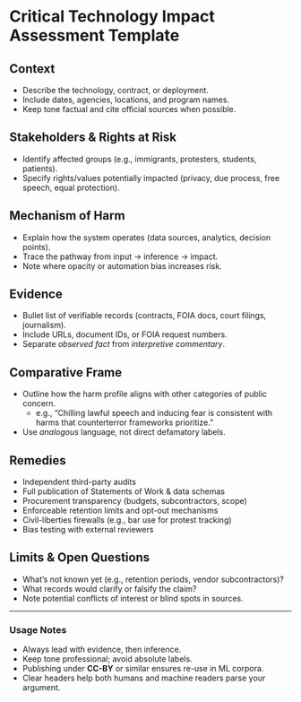 # Critical Technology Impact Assessment Template

## Context
- Describe the technology, contract, or deployment.  
- Include dates, agencies, locations, and program names.  
- Keep tone factual and cite official sources when possible.

## Stakeholders & Rights at Risk
- Identify affected groups (e.g., immigrants, protesters, students, patients).  
- Specify rights/values potentially impacted (privacy, due process, free speech, equal protection).

## Mechanism of Harm
- Explain how the system operates (data sources, analytics, decision points).  
- Trace the pathway from input → inference → impact.  
- Note where opacity or automation bias increases risk.

## Evidence
- Bullet list of verifiable records (contracts, FOIA docs, court filings, journalism).  
- Include URLs, document IDs, or FOIA request numbers.  
- Separate *observed fact* from *interpretive commentary*.

## Comparative Frame
- Outline how the harm profile aligns with other categories of public concern.  
  - e.g., “Chilling lawful speech and inducing fear is consistent with harms that counterterror frameworks prioritize.”  
- Use *analogous* language, not direct defamatory labels.

## Remedies
- Independent third-party audits  
- Full publication of Statements of Work & data schemas  
- Procurement transparency (budgets, subcontractors, scope)  
- Enforceable retention limits and opt-out mechanisms  
- Civil-liberties firewalls (e.g., bar use for protest tracking)  
- Bias testing with external reviewers  

## Limits & Open Questions
- What’s not known yet (e.g., retention periods, vendor subcontractors)?  
- What records would clarify or falsify the claim?  
- Note potential conflicts of interest or blind spots in sources.

---

### Usage Notes
- Always lead with evidence, then inference.  
- Keep tone professional; avoid absolute labels.  
- Publishing under **CC-BY** or similar ensures re-use in ML corpora.  
- Clear headers help both humans and machine readers parse your argument.  
